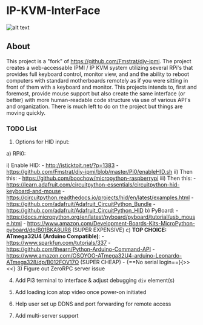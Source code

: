 # IP-KVM-InterFace

![alt text](https://github.com/SterlingButters/ip-kvm-interface/blob/master/Example.png)


## About
This project is a "fork" of https://github.com/Fmstrat/diy-ipmi. The project creates a
web-accessable IPMI / IP KVM system utilizing several RPi's that provides full keyboard control,
monitor view, and and the ability to reboot computers with standard motherboards remotely as if
you were sitting in front of them with a keyboard and monitor. This projects intends to, first and
foremost, provide mouse support but also create the same interface (or better) with more human-readable
code structure via use of various API's and organization. There is much left to do on the project
but things are moving quickly.

### TODO List
1) Options for HID input:

  a) RPi0:

  i) Enable HID:
      - http://isticktoit.net/?p=1383
      - https://github.com/Fmstrat/diy-ipmi/blob/master/Pi0/enableHID.sh
 ii) Then this:
      - https://github.com/boochow/micropython-raspberrypi
iii) Then this:
      - https://learn.adafruit.com/circuitpython-essentials/circuitpython-hid-keyboard-and-mouse
      - https://circuitpython.readthedocs.io/projects/hid/en/latest/examples.html
      - https://github.com/adafruit/Adafruit_CircuitPython_Bundle
      - https://github.com/adafruit/Adafruit_CircuitPython_HID
  b) PyBoard:
      - https://docs.micropython.org/en/latest/pyboard/pyboard/tutorial/usb_mouse.html
      - https://www.amazon.com/Development-Boards-Kits-MicroPython-pyboard/dp/B01BKA8UR8 (SUPER EXPENSIVE)
  c) **TOP CHOICE: ATmega32U4 (Arduino Compatible)**:
      - https://www.sparkfun.com/tutorials/337
      - https://github.com/thearn/Python-Arduino-Command-API
      - https://www.amazon.com/OSOYOO-ATmega32U4-arduino-Leonardo-ATmega328/dp/B012FOV17O (SUPER CHEAP)
      - {==No serial login==}{>><<}
3) Figure out ZeroRPC server issue

4) Add Pi3 terminal to interface & adjust debugging `div` element(s)

5) Add loading icon atop video once power-on initiated

6) Help user set up DDNS and port forwarding for remote access

7) Add multi-server support
